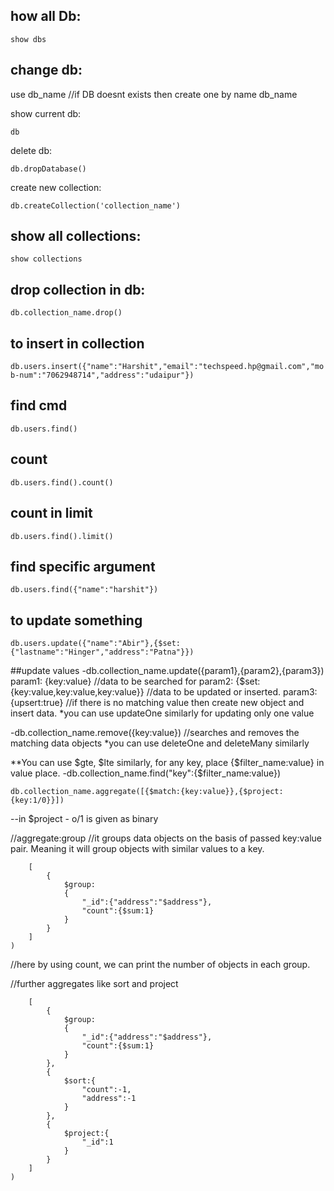 ## how all Db:
```
show dbs
```

## change db:
use db_name //if DB doesnt exists then create one by name db_name 

show current db:
```
db 
```

delete db:
```
db.dropDatabase()
```

create new collection:
```
db.createCollection('collection_name')
```

## show all collections:
``` show collections ```

## drop collection in db:
``` db.collection_name.drop() ```

## to insert in collection
``` db.users.insert({"name":"Harshit","email":"techspeed.hp@gmail.com","mob-num":"7062948714","address":"udaipur"}) ```

## find cmd
```db.users.find()```

## count
`` db.users.find().count() ``

## count in limit
``` db.users.find().limit() ```

## find specific argument
`` db.users.find({"name":"harshit"}) `` 

## to update something
`` db.users.update({"name":"Abir"},{$set:{"lastname":"Hinger","address":"Patna"}}) ``

##update values
-db.collection_name.update({param1},{param2},{param3})
param1: {key:value}         //data to be searched for
param2: {$set:{key:value,key:value,key:value}}      //data to be updated or inserted.
param3: {upsert:true}       //if there is no matching value then create new object and insert data.
*you can use updateOne similarly for updating only one value

-db.collection_name.remove({key:value})     //searches and removes the matching data objects
*you can use deleteOne and deleteMany similarly

**You can use $gte, $lte similarly, for any key, place {$filter_name:value} in value place.
-db.collection_name.find("key":{$filter_name:value})


``db.collection_name.aggregate([{$match:{key:value}},{$project:{key:1/0}}])``

--in $project - o/1 is given as binary


//aggregate:group       //it groups data objects on the basis of passed key:value pair. Meaning it will group objects with similar values to a key.
```db.collection_name.aggregate(
    [
        {
            $group:
            {
                "_id":{"address":"$address"},
                "count":{$sum:1}
            }
        }
    ]
) 
```

//here by using count, we can print the number of objects in each group.

//further aggregates like sort and project
```db.collection_name.aggregate(
    [
        {
            $group:
            {
                "_id":{"address":"$address"},
                "count":{$sum:1}
            }
        },
        {
            $sort:{
                "count":-1,
                "address":-1
            }
        },
        {
            $project:{
                "_id":1
            }
        }
    ]
)